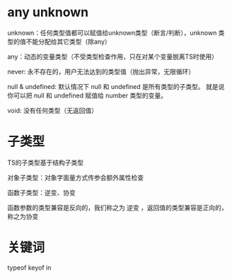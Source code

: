 # any unknown

unknown：任何类型值都可以赋值给unknown类型（断言/判断），unknown 类型的值不能分配给其它类型（除any）

any：动态的变量类型（不受类型检查作用，只在对某个变量脱离TS时使用）

never: 永不存在的，用户无法达到的类型值（抛出异常，无限循环）

null & undefined: 默认情况下 null 和 undefined 是所有类型的子类型。 就是说你可以把 null 和 undefined 赋值给 number 类型的变量。

void: 没有任何类型（无返回值）

# 子类型

TS的子类型基于结构子类型

对象子类型：对象字面量方式传参会额外属性检查

函数子类型：逆变、协变

函数参数的类型兼容是反向的，我们称之为 逆变 ，返回值的类型兼容是正向的，称之为协变 

# 关键词

typeof keyof in  

